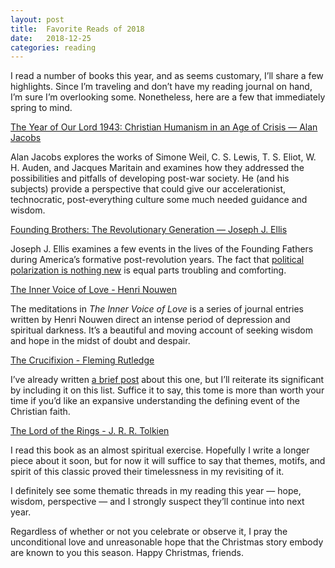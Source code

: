 ```yaml
---
layout: post
title:  Favorite Reads of 2018
date:   2018-12-25
categories: reading
---
```


I read a number of books this year, and as seems customary, I’ll share a few highlights. Since I’m traveling and don’t have my reading journal on hand, I’m sure I’m overlooking some. Nonetheless, here are a few that immediately spring to mind. 

[The Year of Our Lord 1943: Christian Humanism in an Age of Crisis — Alan Jacobs](https://www.goodreads.com/book/show/36756325-the-year-of-our-lord-1943)

Alan Jacobs explores the works of Simone Weil, C. S. Lewis, T. S. Eliot, W. H. Auden, and Jacques Maritain and examines how they addressed the possibilities and pitfalls of developing post-war society. He (and his subjects) provide a perspective that could give our accelerationist, technocratic, post-everything culture some much needed guidance and wisdom.

[Founding Brothers: The Revolutionary Generation — Joseph J. Ellis](https://www.goodreads.com/book/show/7493.Founding_Brothers)

Joseph J. Ellis examines a few events in the lives of the Founding Fathers during America’s formative post-revolution years. The fact that [political polarization is nothing new](https://robertsapunarich.com/reading,/politics,/hospitality/2018/11/25/acrimony-intimacy/) is equal parts troubling and comforting.

[The Inner Voice of Love - Henri Nouwen](https://www.goodreads.com/book/show/7229.The_Inner_Voice_of_Love)

The meditations in _The Inner Voice of Love_ is a series of journal entries written by Henri Nouwen direct an intense period of depression and spiritual darkness. It’s a beautiful and moving account of seeking wisdom and hope in the midst of doubt and despair.

[The Crucifixion - Fleming Rutledge](https://www.goodreads.com/book/show/26029083-the-crucifixion?ac=1&from_search=true)

I’ve already written [a brief post](https://robertsapunarich.com/reading/2018/10/30/the-crucifixion/) about this one, but I’ll reiterate its significant by including it on this list.  Suffice it to say, this tome is more than worth your time if you’d like an expansive understanding the defining event of the Christian faith.

[The Lord of the Rings - J. R. R. Tolkien](https://www.goodreads.com/book/show/33.The_Lord_of_the_Rings?ac=1&from_search=true)

I read this book as an almost spiritual exercise. Hopefully I write a longer piece about it soon, but for now it will suffice to say that themes, motifs, and spirit of this classic proved their timelessness in my revisiting of it.

I definitely see some thematic threads in my reading this year — hope, wisdom, perspective — and I strongly suspect they’ll continue into next year. 

Regardless of whether or not you celebrate or observe it, I pray the unconditional love and unreasonable hope that the Christmas story embody are known to you this season. Happy Christmas, friends.